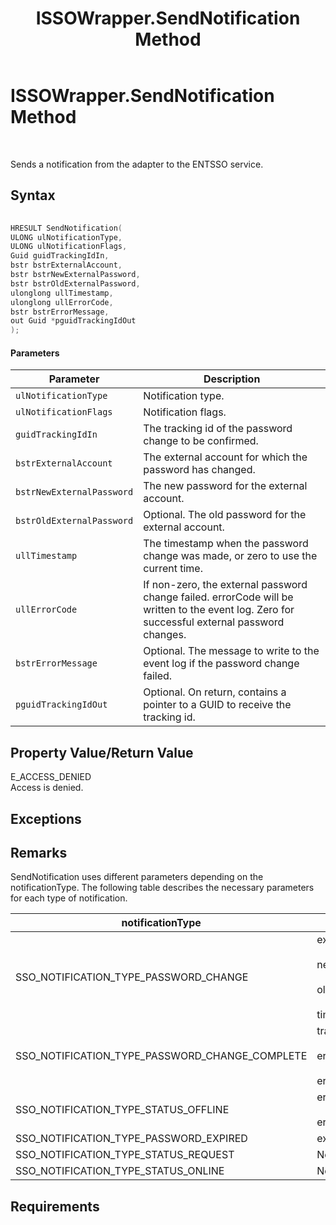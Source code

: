 ﻿---
title: ISSOWrapper.SendNotification Method
TOCTitle: ISSOWrapper.SendNotification Method
ms:assetid: ac203b80-31eb-4dcf-9bc3-3f8221566502
ms:mtpsurl: https://msdn.microsoft.com/en-us/library/Aa705152(v=BTS.80)
ms:contentKeyID: 51530402
ms.date: 08/30/2017
mtps_version: v=BTS.80
dev_langs:
- c++
---

# ISSOWrapper.SendNotification Method

 

Sends a notification from the adapter to the ENTSSO service.

## Syntax

``` c++
  
HRESULT SendNotification(  
ULONG ulNotificationType,   
ULONG ulNotificationFlags,   
Guid guidTrackingIdIn,   
bstr bstrExternalAccount,   
bstr bstrNewExternalPassword,   
bstr bstrOldExternalPassword,   
ulonglong ullTimestamp,   
ulonglong ullErrorCode,   
bstr bstrErrorMessage,   
out Guid *pguidTrackingIdOut  
);  
```

#### Parameters

<table>
<thead>
<tr class="header">
<th>Parameter</th>
<th>Description</th>
</tr>
</thead>
<tbody>
<tr class="odd">
<td><code>ulNotificationType</code></td>
<td>Notification type.</td>
</tr>
<tr class="even">
<td><code>ulNotificationFlags</code></td>
<td>Notification flags.</td>
</tr>
<tr class="odd">
<td><code>guidTrackingIdIn</code></td>
<td>The tracking id of the password change to be confirmed.</td>
</tr>
<tr class="even">
<td><code>bstrExternalAccount</code></td>
<td>The external account for which the password has changed.</td>
</tr>
<tr class="odd">
<td><code>bstrNewExternalPassword</code></td>
<td>The new password for the external account.</td>
</tr>
<tr class="even">
<td><code>bstrOldExternalPassword</code></td>
<td>Optional. The old password for the external account.</td>
</tr>
<tr class="odd">
<td><code>ullTimestamp</code></td>
<td>The timestamp when the password change was made, or zero to use the current time.</td>
</tr>
<tr class="even">
<td><code>ullErrorCode</code></td>
<td>If non-zero, the external password change failed. errorCode will be written to the event log. Zero for successful external password changes.</td>
</tr>
<tr class="odd">
<td><code>bstrErrorMessage</code></td>
<td>Optional. The message to write to the event log if the password change failed.</td>
</tr>
<tr class="even">
<td><code>pguidTrackingIdOut</code></td>
<td>Optional. On return, contains a pointer to a GUID to receive the tracking id.</td>
</tr>
</tbody>
</table>


## Property Value/Return Value

E\_ACCESS\_DENIED  
Access is denied.

## Exceptions

## Remarks

SendNotification uses different parameters depending on the notificationType. The following table describes the necessary parameters for each type of notification.

<table>
<thead>
<tr class="header">
<th>notificationType</th>
<th>Parameters</th>
</tr>
</thead>
<tbody>
<tr class="odd">
<td>SSO_NOTIFICATION_TYPE_PASSWORD_CHANGE</td>
<td>externalAccount<br />
<br />
newExternalPassword<br />
<br />
oldExternalPassword<br />
<br />
timestamp</td>
</tr>
<tr class="even">
<td>SSO_NOTIFICATION_TYPE_PASSWORD_CHANGE_COMPLETE</td>
<td>trackingIdIn<br />
<br />
errorCode<br />
<br />
errorMessage</td>
</tr>
<tr class="odd">
<td>SSO_NOTIFICATION_TYPE_STATUS_OFFLINE</td>
<td>errorCode<br />
<br />
errorMessage</td>
</tr>
<tr class="even">
<td>SSO_NOTIFICATION_TYPE_PASSWORD_EXPIRED</td>
<td>externalAccount</td>
</tr>
<tr class="odd">
<td>SSO_NOTIFICATION_TYPE_STATUS_REQUEST</td>
<td>None</td>
</tr>
<tr class="even">
<td>SSO_NOTIFICATION_TYPE_STATUS_ONLINE</td>
<td>None</td>
</tr>
</tbody>
</table>


## Requirements

